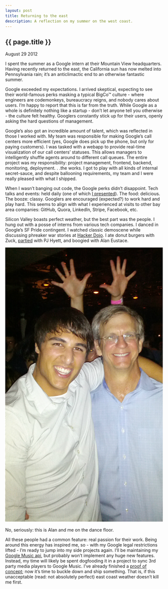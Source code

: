 ```yaml
---
layout: post
title: Returning to the east
description: A reflection on my summer on the west coast.
---
```


{{ page.title }}
----------------

<p class="meta">August 29 2012</p>

I spent the summer as a Google intern at their Mountain View headquarters. Having recently returned to the east, the California sun has now melted into Pennsylvania rain; it’s an anticlimactic end to an otherwise fantastic summer.

Google exceeded my expectations. I arrived skeptical, expecting to see their world-famous perks masking a typical BigCo™ culture - where engineers are codemonkeys, bureaucracy reigns, and nobody cares about users. I’m happy to report that this is far from the truth. While Google as a whole is definitely nothing like a startup - don’t let anyone tell you otherwise - the culture felt healthy. Googlers constantly stick up for their users, openly asking the hard questions of management.

Google’s also got an incredible amount of talent, which was reflected in those I worked with. My team was responsible for making Google’s call centers more efficient (yes, Google does pick up the phone, but only for paying customers). I was tasked with a webapp to provide real-time visualization of our call centers’ statuses. This allows managers to intelligently shuffle agents around to different call queues. The entire project was my responsibility: project management, frontend, backend, monitoring, deployment. . .the works. I got to play with all kinds of internal secret-sauce, and despite ballooning requirements, my team and I were really pleased with what I shipped.

When I wasn’t banging out code, the Google perks didn’t disappoint. Tech talks and events: held daily (one of which [I presented](https://docs.google.com/presentation/d/1grp9hLaYnegWN0rfkZHSfqtYmBme9vtaAoinZmIIqKI/edit)). The food: delicious. The booze: classy. Googlers are encouraged (expected?) to work hard and play hard. This seems to align with what I experienced at visits to other bay area companies: GitHub, Quora, LinkedIn, Stripe, Facebook, etc.

Silicon Valley boasts perfect weather, but the best part was the people. I hung out with a posse of interns from various tech companies. I danced in Google’s SF Pride contingent. I watched classic demoscene while discussing phreaker war stories at [Hacker Dojo](http://www.hackerdojo.com). I ate donut burgers with Zuck, [partied](http://www.youtube.com/watch?v=SNdcgVTTaS8) with PJ Hyett, and boogied with Alan Eustace.


<div class="figure">
<p><img src="/images/alan_eustace_dancing.jpg" alt="Alan Eustace and Simon Weber dancing"></p>
<p>No, seriously: this is Alan and me on the dance floor.</p>
</div>

All these people had a common feature: real passion for their work. Being around this energy has inspired me, so - with my Google legal restrictions lifted - I’m ready to jump into my side projects again. I’ll be maintaining my [Google Music api](https://github.com/simon-weber/Unofficial-Google-Music-API), but probably won’t implement any huge new features. Instead, my time will likely be spent dogfooding it in a project to sync 3rd party media players to Google Music. I’ve already finished a [proof of concept](https://github.com/simon-weber/Mirror-MediaMonkey-to-Google-Music); now it’s time to buckle down and ship something. That is, if this unacceptable (read: not absolutely perfect) east coast weather doesn’t kill me first.
